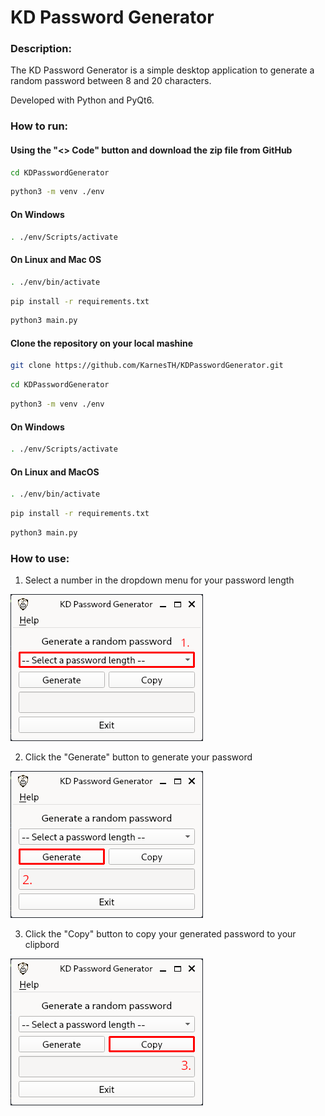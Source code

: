 # KD Password Generator

### Description:

The KD Password Generator is a simple desktop application to generate a random password between 8 and 20 characters.

Developed with Python and PyQt6.

### How to run:

#### Using the "<> Code" button and download the zip file from GitHub

```bash
cd KDPasswordGenerator
```

```bash
python3 -m venv ./env
```

#### On Windows

```bash
. ./env/Scripts/activate
```

#### On Linux and Mac OS

```bash
. ./env/bin/activate
```

```bash
pip install -r requirements.txt
```

```bash
python3 main.py
```

#### Clone the repository on your local mashine

```bash
git clone https://github.com/KarnesTH/KDPasswordGenerator.git
```

```bash
cd KDPasswordGenerator
```

```bash
python3 -m venv ./env
```

#### On Windows

```bash
. ./env/Scripts/activate
```

#### On Linux and MacOS

```bash
. ./env/bin/activate
```

```bash
pip install -r requirements.txt
```

```bash
python3 main.py
```

### How to use:

1. Select a number in the dropdown menu for your password length

![first step](./data/images/step_one.png)

2. Click the "Generate" button to generate your password

![second step](./data/images/step_two.png)

3. Click the "Copy" button to copy your generated password to your clipbord

![third step](./data/images/step_three.png)
